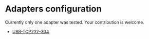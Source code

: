 # Adapters configuration
Currently only one adapter was tested. Your contribution is welcome.
* [USR-TCP232-304](USR-TCP232-304/README.md)